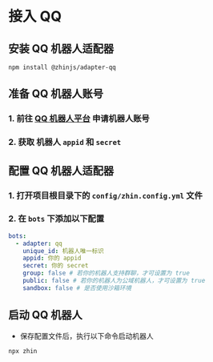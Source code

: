 # 接入 QQ
## 安装 QQ 机器人适配器
```shell
npm install @zhinjs/adapter-qq
```
## 准备 QQ 机器人账号
### 1. 前往 [QQ 机器人平台](https://q.qq.com/) 申请机器人账号
### 2. 获取 机器人 `appid` 和 `secret`
## 配置 QQ 机器人适配器
### 1. 打开项目根目录下的 `config/zhin.config.yml` 文件
### 2. 在 `bots` 下添加以下配置
```yaml
bots:
  - adapter: qq
    unique_id: 机器人唯一标识
    appid: 你的 appid
    secret: 你的 secret
    group: false # 若你的机器人支持群聊，才可设置为 true
    public: false # 若你的机器人为公域机器人，才可设置为 true
    sandbox: false # 是否使用沙箱环境
```
## 启动 QQ 机器人
- 保存配置文件后，执行以下命令启动机器人
```shell
npx zhin
```
